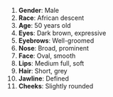 1. **Gender**: Male
2. **Race**: African descent
3. **Age**: 50 years old
4. **Eyes**: Dark brown, expressive
5. **Eyebrows**: Well-groomed
6. **Nose**: Broad, prominent
7. **Face**: Oval, smooth
8. **Lips**: Medium full, soft
9. **Hair**: Short, grey
10. **Jawline**: Defined
11. **Cheeks**: Slightly rounded